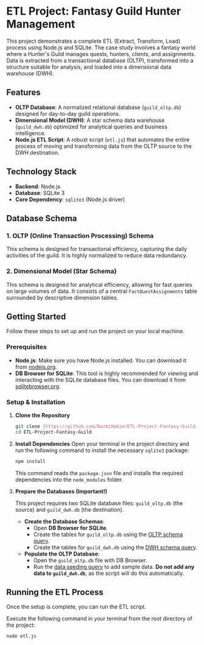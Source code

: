 # ETL Project: Fantasy Guild Hunter Management

This project demonstrates a complete ETL (Extract, Transform, Load) process using Node.js and SQLite. The case study involves a fantasy world where a Hunter's Guild manages quests, hunters, clients, and assignments. Data is extracted from a transactional database (OLTP), transformed into a structure suitable for analysis, and loaded into a dimensional data warehouse (DWH).

## Features

* **OLTP Database**: A normalized relational database (`guild_oltp.db`) designed for day-to-day guild operations.
* **Dimensional Model (DWH)**: A star schema data warehouse (`guild_dwh.db`) optimized for analytical queries and business intelligence.
* **Node.js ETL Script**: A robust script (`etl.js`) that automates the entire process of moving and transforming data from the OLTP source to the DWH destination.

## Technology Stack

* **Backend**: Node.js
* **Database**: SQLite 3
* **Core Dependency**: `sqlite3` (Node.js driver)

## Database Schema

### 1. OLTP (Online Transaction Processing) Schema

This schema is designed for transactional efficiency, capturing the daily activities of the guild. It is highly normalized to reduce data redundancy.


### 2. Dimensional Model (Star Schema)

This schema is designed for analytical efficiency, allowing for fast queries on large volumes of data. It consists of a central `FactQuestAssignments` table surrounded by descriptive dimension tables.


## Getting Started

Follow these steps to set up and run the project on your local machine.

### Prerequisites

* **Node.js**: Make sure you have Node.js installed. You can download it from [nodejs.org](https://nodejs.org/).
* **DB Browser for SQLite**: This tool is highly recommended for viewing and interacting with the SQLite database files. You can download it from [sqlitebrowser.org](https://sqlitebrowser.org/).

### Setup & Installation

1.  **Clone the Repository**
    ```sh
    git clone [https://github.com/NazmiHakim/ETL-Project-Fantasy-Guild.git](https://github.com/NazmiHakim/ETL-Project-Fantasy-Guild.git)
    cd ETL-Project-Fantasy-Guild
    ```

2.  **Install Dependencies**
    Open your terminal in the project directory and run the following command to install the necessary `sqlite3` package:
    ```sh
    npm install
    ```
    This command reads the `package.json` file and installs the required dependencies into the `node_modules` folder.

3.  **Prepare the Databases (Important!)**

    This project requires two SQLite database files: `guild_oltp.db` (the source) and `guild_dwh.db` (the destination).

    * **Create the Database Schemas**:
        * Open **DB Browser for SQLite**.
        * Create the tables for `guild_oltp.db` using the [OLTP schema query](<link-to-your-oltp-schema.sql>).
        * Create the tables for `guild_dwh.db` using the [DWH schema query](<link-to-your-dwh-schema.sql>).
    * **Populate the OLTP Database**:
        * Open the `guild_oltp.db` file with DB Browser.
        * Run the [data seeding query](<link-to-your-seed-data.sql>) to add sample data. **Do not add any data to `guild_dwh.db`**, as the script will do this automatically.

## Running the ETL Process

Once the setup is complete, you can run the ETL script.

Execute the following command in your terminal from the root directory of the project:

```sh
node etl.js
